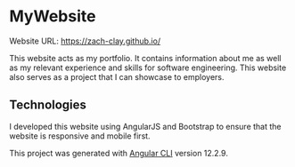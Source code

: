 # MyWebsite
Website URL: https://zach-clay.github.io/

This website acts as my portfolio. It contains information about me as well as my relevant experience and skills for software engineering. This website also serves as a project that I can showcase to employers.

## Technologies
I developed this website using AngularJS and Bootstrap to ensure that the website is responsive and mobile first.

This project was generated with [Angular CLI](https://github.com/angular/angular-cli) version 12.2.9.
